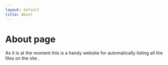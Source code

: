 ```yaml
---
layout: default
title: About
---
```

# About page

As it is at the moment this is a handy website for automatically listing all the files on the site .
